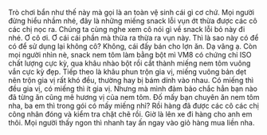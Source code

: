 Trò chơi bẩn như thế này mà gọi là an toàn vệ sinh cái gì cơ chứ. Mọi người đừng hiểu nhầm nhé, đây là những miếng snack lỗi vụn ớt thừa được các cô các chị nọc ra. Chúng ta cùng nghe xem cô nói gì về snack lỗi bỏ này đi nhé. Ơ cô ơi. Ơ cái cái phần mà thừa ra thừa ra vụn này. Thì là sao này có để có để sử dụng lại không cô? Không, cái đấy bán cho lợn ăn. Dạ vâng ạ. Còn mọi người nhìn nè, snack nem tôm làm bằng bột mì VM8 có chứng chỉ ISO chất lượng cực kỳ, qua khâu nhào bột rồi cắt thành miếng nem tôm vuông vắn cực kỳ đẹp. Tiếp theo là khâu phun trộn gia vị, miếng vuông bản dẹt nên trộn gia vị rất khó đều, thường hay bị bám dính vào nhau. Có miếng thì đều gia vị, có miếng thì ít gia vị. Nhưng mà mình đảm bảo chắc hẳn bạn nào đã từng ăn cũng mê hương vị của nem tôm. Đố mấy bạn chuyên ăn nem tôm nha, ba em thì trong gói có mấy miếng nhỉ? Rồi hàng đã được các cô các chị công nhân đóng và kiểm tra chặt chẽ rồi. Giờ là lên xe đi hàng cho anh em thôi. Mọi người thấy ngon thì nhanh tay ấn ngay vào giỏ hàng mua liền nha.